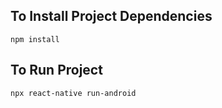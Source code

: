 ## To Install Project Dependencies

    npm install

## To Run Project

    npx react-native run-android